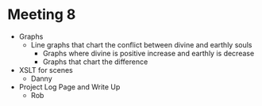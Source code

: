 # Meeting 8

* Graphs
   * Line graphs that chart the conflict between divine and earthly souls
      * Graphs where divine is positive increase and earthly is decrease
      * Graphs that chart the difference
* XSLT for scenes
   * Danny
* Project Log Page and Write Up
   * Rob